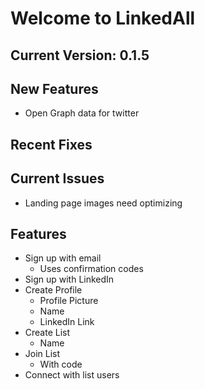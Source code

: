 # Welcome to LinkedAll

## Current Version: 0.1.5

## New Features

- Open Graph data for twitter

## Recent Fixes

## Current Issues

- Landing page images need optimizing

## Features

- Sign up with email
  - Uses confirmation codes
- Sign up with LinkedIn
- Create Profile
  - Profile Picture
  - Name
  - LinkedIn Link
- Create List
  - Name
- Join List
  - With code
- Connect with list users
